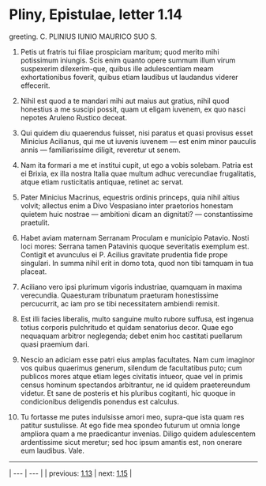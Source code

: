 # Pliny, Epistulae, letter 1.14

greeting. C. PLINIUS IUNIO MAURICO SUO S.



1. Petis ut fratris tui filiae prospiciam maritum; quod merito mihi potissimum iniungis. Scis enim quanto opere summum illum virum suspexerim dilexerim-que, quibus ille adulescentiam meam exhortationibus foverit, quibus etiam laudibus ut laudandus viderer effecerit.



2. Nihil est quod a te mandari mihi aut maius aut gratius, nihil quod honestius a me suscipi possit, quam ut eligam iuvenem, ex quo nasci nepotes Aruleno Rustico deceat.



3. Qui quidem diu quaerendus fuisset, nisi paratus et quasi provisus esset Minicius Acilianus, qui me ut iuvenis iuvenem — est enim minor pauculis annis — familiarissime diligit, reveretur ut senem.



4. Nam ita formari a me et institui cupit, ut ego a vobis solebam. Patria est ei Brixia, ex illa nostra Italia quae multum adhuc verecundiae frugalitatis, atque etiam rusticitatis antiquae, retinet ac servat.



5. Pater Minicius Macrinus, equestris ordinis princeps, quia nihil altius volvit; allectus enim a Divo Vespasiano inter praetorios honestam quietem huic nostrae — ambitioni dicam an dignitati? — constantissime praetulit.



6. Habet aviam maternam Serranam Proculam e municipio Patavio. Nosti loci mores: Serrana tamen Patavinis quoque severitatis exemplum est. Contigit et avunculus ei P. Acilius gravitate prudentia fide prope singulari. In summa nihil erit in domo tota, quod non tibi tamquam in tua placeat.



7. Aciliano vero ipsi plurimum vigoris industriae, quamquam in maxima verecundia. Quaesturam tribunatum praeturam honestissime percucurrit, ac iam pro se tibi necessitatem ambiendi remisit.



8. Est illi facies liberalis, multo sanguine multo rubore suffusa, est ingenua totius corporis pulchritudo et quidam senatorius decor. Quae ego nequaquam arbitror neglegenda; debet enim hoc castitati puellarum quasi praemium dari.



9. Nescio an adiciam esse patri eius amplas facultates. Nam cum imaginor vos quibus quaerimus generum, silendum de facultatibus puto; cum publicos mores atque etiam leges civitatis intueor, quae vel in primis census hominum spectandos arbitrantur, ne id quidem praetereundum videtur. Et sane de posteris et his pluribus cogitanti, hic quoque in condicionibus deligendis ponendus est calculus.



10. Tu fortasse me putes indulsisse amori meo, supra-que ista quam res patitur sustulisse. At ego fide mea spondeo futurum ut omnia longe ampliora quam a me praedicantur invenias. Diligo quidem adulescentem ardentissime sicut meretur; sed hoc ipsum amantis est, non onerare eum laudibus. Vale.



---

| --- | --- |
| previous: [1.13](../1.13/) | next: [1.15](../1.15/) |